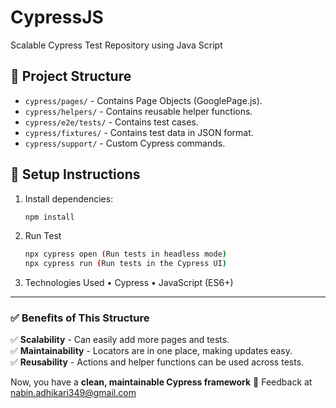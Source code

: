 # CypressJS
Scalable Cypress Test Repository using Java Script

## 📌 Project Structure
- `cypress/pages/` - Contains Page Objects (GooglePage.js).
- `cypress/helpers/` - Contains reusable helper functions.
- `cypress/e2e/tests/` - Contains test cases.
- `cypress/fixtures/` - Contains test data in JSON format.
- `cypress/support/` - Custom Cypress commands.

## 🚀 Setup Instructions
1. Install dependencies:
   ```sh
   npm install
2. Run Test
   ```sh
   npx cypress open (Run tests in headless mode)
   npx cypress run (Run tests in the Cypress UI)
3. Technologies Used
	•	Cypress
	•	JavaScript (ES6+)

---

### **✅ Benefits of This Structure**
✅ **Scalability** - Can easily add more pages and tests.  
✅ **Maintainability** - Locators are in one place, making updates easy.  
✅ **Reusability** - Actions and helper functions can be used across tests.

Now, you have a **clean, maintainable Cypress framework** 🚀 Feedback at nabin.adhikari349@gmail.com


